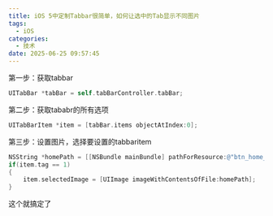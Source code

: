 ```yaml
---
title: iOS 5中定制Tabbar很简单，如何让选中的Tab显示不同图片
tags:
  - iOS
categories:
  - 技术
date: 2025-06-25 09:57:45
---
```


第一步：获取tabbar

```objectivec
UITabBar *tabBar = self.tabBarController.tabBar;
```

第二步：获取tababr的所有选项

```objectivec
UITabBarItem *item = [tabBar.items objectAtIndex:0];
```

第三步：设置图片，选择要设置的tabbaritem

```objectivec
NSString *homePath = [[NSBundle mainBundle] pathForResource:@"btn_home_highlight@2x" ofType:@"png"];
if(item.tag == 1)
{
    item.selectedImage = [UIImage imageWithContentsOfFile:homePath];
}
```

这个就搞定了
